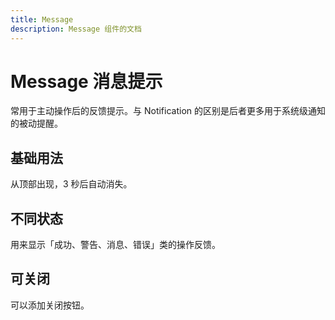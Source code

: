 ```yaml
---
title: Message
description: Message 组件的文档
---
```


# Message 消息提示

常用于主动操作后的反馈提示。与 Notification 的区别是后者更多用于系统级通知的被动提醒。

## 基础用法

从顶部出现，3 秒后自动消失。

<preview path="../demo/Message/Basic.vue" title="基础用法" />

## 不同状态

用来显示「成功、警告、消息、错误」类的操作反馈。

<preview path="../demo/Message/Types.vue" title="不同状态" />

## 可关闭

可以添加关闭按钮。

<preview path="../demo/Message/Close.vue" title="不同状态" />
<!-- 
## 文字居中

使用 center 属性让文字水平居中。

## 使用 HTML 片段

message 属性支持传入 HTML 片段。 -->



## Message 配置项

| 参数      | 说明          | 类型      | 可选值                           | 默认值  |
|-------------|----------------|-------------|--------------------------------  |-------------|
| type     | 消息提示类型   | string  | success/warning/info/error | info    |
| message  | 消息文字     | string  | —                                | —       |
| showClose | 是否显示关闭按钮 | boolean | —                                | false   |
| center    | 文字是否居中   | boolean | —                                | false   |
| duration | 显示时间, 毫秒。设为 0 则不会自动关闭 | number  | —                                | 3000     |
| onClose  | 关闭时的回调函数，会传入关闭函数作为参数 | function | —                                | —       |
| offset   | 消息框距离顶部的偏移量 | number  | —                                | 16       |

## Message 方法
调用 createMessage 会返回当前 Message 的实例。 如果需要手动关闭实例，可以调用它的 close 方法。
| 方法名 | 说明 | 类型 |
|---------- |-------- |---------- |
| destory &emsp;&emsp;&emsp;&emsp;| 关闭当前的 Message &emsp;&emsp;&emsp;&emsp;&emsp;&emsp;&emsp;&emsp;&emsp;&emsp;&emsp;&emsp;&emsp;&emsp;&emsp;&emsp;&emsp;&emsp;   | function &emsp;&emsp;&emsp;  |

